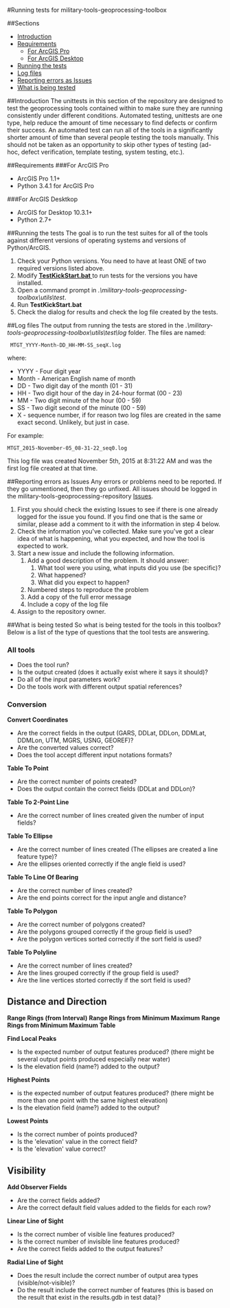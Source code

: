#Running tests for military-tools-geoprocessing-toolbox

##Sections
* [Introduction](#introduction)
* [Requirements](#requirements)
	* [For ArcGIS Pro](#for-arcgis-pro)
	* [For ArcGIS Desktop](#for-arcgis-desktop)
* [Running the tests](#running-the-tests)
* [Log files](#log-files)
* [Reporting errors as Issues](#reporting-errors-as-issues)
* [What is being tested](#what-is-being-tested)

##Introduction
The unittests in this section of the repository are designed to test the geoprocessing tools contained within to make sure they are running consistently under different conditions. Automated testing, unittests are one type, help reduce the amount of time necessary to find defects or confirm their success. An automated test can run all of the tools in a significantly shorter amount of time than several people testing the tools manually. This should not be taken as an opportunity to skip other types of testing (ad-hoc, defect verification, template testing, system testing, etc.).

##Requirements
###For ArcGIS Pro
* ArcGIS Pro 1.1+
* Python 3.4.1 for ArcGIS Pro

###For ArcGIS Desktkop
* ArcGIS for Desktop 10.3.1+
* Python 2.7+

##Running the tests
The goal is to run the test suites for all of the tools against different versions of operating systems and versions of Python/ArcGIS.

1. Check your Python versions. You need to have at least ONE of two required versions listed above.
2. Modify [**TestKickStart.bat** ](./TestKickStart.bat)to run tests for the versions you have installed.
3. Open a command prompt in *.\military-tools-geoprocessing-toolbox\utils\test*.
4. Run **TestKickStart.bat**
5. Check the dialog for results and check the log file created by the tests.

##Log files
The output from running the tests are stored in the *.\military-tools-geoprocessing-toolbox\utils\test\log* folder. The files are named:

     MTGT_YYYY-Month-DD_HH-MM-SS_seqX.log

where:

* YYYY - Four digit year
* Month - American English name of month
* DD - Two digit day of the month (01 - 31)
* HH - Two digit hour of the day in 24-hour format (00 - 23)
* MM - Two digit minute of the hour (00 - 59)
* SS - Two digit second of the minute (00 - 59)
* X - sequence number, if for reason two log files are created in the same exact second. Unlikely, but just in case.

For example:

    MTGT_2015-November-05_08-31-22_seq0.log

This log file was created November 5th, 2015 at 8:31:22 AM and was the first log file created at that time.

##Reporting errors as Issues
Any errors or problems need to be reported. If they go unmentioned, then they go unfixed. All issues should be logged in the military-tools-geoprocessing-repository [Issues](https://github.com/Esri/military-tools-geoprocessing-toolbox/issues).

1. First you should check the existing Issues to see if there is one already logged for the issue you found. If you find one that is the same or similar, please add a comment to it with the information in step 4 below.
2. Check the information you've collected. Make sure you've got a clear idea of what is happening, what you expected, and how the tool is expected to work.
3. Start a new issue and include the following information.
	1. Add a good description of the problem. It should answer:
		1. What tool were you using, what inputs did you use (be specific)?
		2. What happened?
		3. What did you expect to happen?
	2. Numbered steps to reproduce the problem
	3. Add a copy of the full error message
	4. Include a copy of the log file
5. Assign to the repository owner.


##What is being tested
So what is being tested for the tools in this toolbox? Below is a list of the type of questions
that the tool tests are answering.

### All tools
* Does the tool run?
* Is the output created (does it actually exist where it says it should)?
* Do all of the input parameters work?
* Do the tools work with different output spatial references?

### Conversion
**Convert Coordinates**
* Are the correct fields in the output (GARS, DDLat, DDLon, DDMLat, DDMLon, UTM, MGRS, USNG, GEOREF)?
* Are the converted values correct?
* Does the tool accept different input notations formats?

**Table To Point**
* Are the correct number of points created?
* Does the output contain the correct fields (DDLat and DDLon)?

**Table To 2-Point Line**
* Are the correct number of lines created given the number of input fields?
 
**Table To Ellipse**
* Are the correct number of lines created (The ellipses are created a line feature type)?
* Are the ellipses oriented correctly if the angle field is used?

**Table To Line Of Bearing**
* Are the correct number of lines created?
* Are the end points correct for the input angle and distance?

**Table To Polygon**
* Are the correct number of polygons created?
* Are the polygons grouped correctly if the group field is used?
* Are the polygon vertices sorted correctly if the sort field is used?

**Table To Polyline**
* Are the correct number of lines created?
* Are the lines grouped correctly if the group field is used?
* Are the line vertices storted correctly if the sort field is used?

## Distance and Direction
**Range Rings (from Interval)**
**Range Rings from Minimum Maximum**
**Range Rings from Minimum Maximum Table**



**Find Local Peaks**
* Is the expected number of output features produced? (there might be several output points produced especially near water)
* Is the elevation field (name?) added to the output?

**Highest Points**
* is the expected number of output features produced? (there might be more than one point with the same highest elevation)
* Is the elevation field (name?) added to the output?



**Lowest Points**
* Is the correct number of points produced?
* Is the 'elevation' value in the correct field?
* Is the 'elevation' value correct?


## Visibility
**Add Observer Fields**
* Are the correct fields added?
* Are the correct default field values added to the fields for each row?

**Linear Line of Sight**
* Is the correct number of visible line features produced?
* Is the correct number of invisible line features produced? 
* Are the correct fields added to the output features?

**Radial Line of Sight**
* Does the result include the correct number of output area types (visible/not-visible)?
* Do the result include the correct number of features
(this is based on the result that exist in the results.gdb in test data)?

